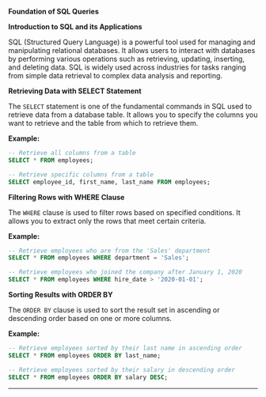 **Foundation of SQL Queries**

**Introduction to SQL and its Applications**

SQL (Structured Query Language) is a powerful tool used for managing and manipulating relational databases. It allows users to interact with databases by performing various operations such as retrieving, updating, inserting, and deleting data. SQL is widely used across industries for tasks ranging from simple data retrieval to complex data analysis and reporting.

**Retrieving Data with SELECT Statement**

The `SELECT` statement is one of the fundamental commands in SQL used to retrieve data from a database table. It allows you to specify the columns you want to retrieve and the table from which to retrieve them.

**Example:**

```sql
-- Retrieve all columns from a table
SELECT * FROM employees;

-- Retrieve specific columns from a table
SELECT employee_id, first_name, last_name FROM employees;
```

**Filtering Rows with WHERE Clause**

The `WHERE` clause is used to filter rows based on specified conditions. It allows you to extract only the rows that meet certain criteria.

**Example:**

```sql
-- Retrieve employees who are from the 'Sales' department
SELECT * FROM employees WHERE department = 'Sales';

-- Retrieve employees who joined the company after January 1, 2020
SELECT * FROM employees WHERE hire_date > '2020-01-01';
```

**Sorting Results with ORDER BY**

The `ORDER BY` clause is used to sort the result set in ascending or descending order based on one or more columns.

**Example:**

```sql
-- Retrieve employees sorted by their last name in ascending order
SELECT * FROM employees ORDER BY last_name;

-- Retrieve employees sorted by their salary in descending order
SELECT * FROM employees ORDER BY salary DESC;
```


---
